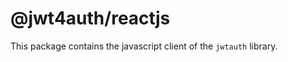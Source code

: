 @jwt4auth/reactjs
=================

This package contains the javascript client of the `jwtauth` library.